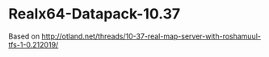 Realx64-Datapack-10.37
======================


Based on http://otland.net/threads/10-37-real-map-server-with-roshamuul-tfs-1-0.212019/